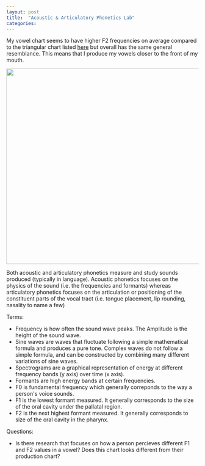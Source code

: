 ```yaml
---
layout: post
title:  "Acoustic & Articulatory Phonetics Lab"
categories:
---
```


My vowel chart seems to have higher F2 frequencies on average compared to the triangular chart listed [here](https://en.wikipedia.org/wiki/Vowel_diagram) but overall has the same general resemblance. This means that I produce my vowels closer to the front of my mouth.

<img src="{{ site.baseurl }}/media/img/lab2-my-vowel-graph.png" width="512"/>

Both acoustic and articulatory phonetics measure and study sounds produced (typically in language). Acoustic phonetics focuses on the physics of the sound (i.e. the frequencies and formants) whereas articulatory phonetics focuses on the articulation or positioning of the constituent parts of the vocal tract (i.e. tongue placement, lip rounding, nasality to name a few)

Terms:
- Frequency is how often the sound wave peaks. The Amplitude is the height of the sound wave.
- Sine waves are waves that fluctuate following a simple mathematical formula and produces a pure tone. Complex waves do not follow a simple formula, and can be constructed by combining many different variations of sine waves.
- Spectrograms are a graphical representation of energy at different frequency bands (y axis) over time (x axis). 
- Formants are high energy bands at certain frequencies.
- F0 is fundamental frequency which generally correponds to the way a person's voice sounds.
- F1 is the lowest formant measured. It generally corresponds to the size of the oral cavity under the pallatal region.
- F2 is the next highest formant measured. It generally corresponds to size of the oral cavity in the pharynx.

Questions:
- Is there research that focuses on how a person percieves different F1 and F2 values in a vowel? Does this chart looks different from their production chart?
